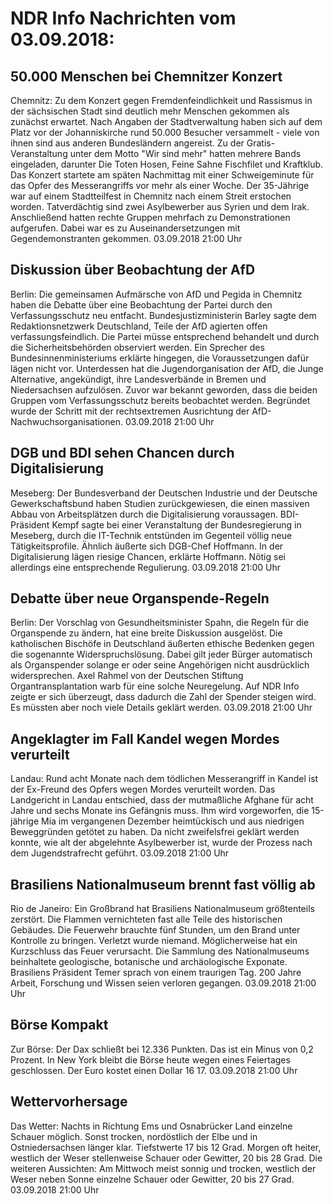# NDR Info Nachrichten vom 03.09.2018:


## 50.000 Menschen bei Chemnitzer Konzert
Chemnitz: Zu dem Konzert gegen Fremdenfeindlichkeit und Rassismus in der sächsischen Stadt sind deutlich mehr Menschen gekommen als zunächst erwartet. Nach Angaben der Stadtverwaltung haben sich auf dem Platz vor der Johanniskirche rund 50.000 Besucher versammelt - viele von ihnen sind aus anderen Bundesländern angereist. Zu der Gratis-Veranstaltung unter dem Motto "Wir sind mehr" hatten mehrere Bands eingeladen, darunter Die Toten Hosen, Feine Sahne Fischfilet und Kraftklub. Das Konzert startete am späten Nachmittag mit einer Schweigeminute für das Opfer des Messerangriffs vor mehr als einer Woche. Der 35-Jährige war auf einem Stadtteilfest in Chemnitz nach einem Streit erstochen worden. Tatverdächtig sind zwei Asylbewerber aus Syrien und dem Irak. Anschließend hatten rechte Gruppen mehrfach zu Demonstrationen aufgerufen. Dabei war es zu Auseinandersetzungen mit Gegendemonstranten gekommen. 03.09.2018 21:00 Uhr 

## Diskussion über Beobachtung der AfD
Berlin: Die gemeinsamen Aufmärsche von AfD und Pegida in Chemnitz haben die Debatte über eine Beobachtung der Partei durch den Verfassungsschutz neu entfacht. Bundesjustizministerin Barley sagte dem Redaktionsnetzwerk Deutschland, Teile der AfD agierten offen verfassungsfeindlich. Die Partei müsse entsprechend behandelt und durch die Sicherheitsbehörden observiert werden. Ein Sprecher des Bundesinnenministeriums erklärte hingegen, die Voraussetzungen dafür lägen nicht vor. Unterdessen hat die Jugendorganisation der AfD, die Junge Alternative, angekündigt, ihre Landesverbände in Bremen und Niedersachsen aufzulösen. Zuvor war bekannt geworden, dass die beiden Gruppen vom Verfassungsschutz bereits beobachtet werden. Begründet wurde der Schritt mit der rechtsextremen Ausrichtung der AfD-Nachwuchsorganisationen. 03.09.2018 21:00 Uhr 

## DGB und BDI sehen Chancen durch Digitalisierung
Meseberg: Der Bundesverband der Deutschen Industrie und der Deutsche Gewerkschaftsbund haben Studien zurückgewiesen, die einen massiven Abbau von Arbeitsplätzen durch die Digitalisierung voraussagen. BDI-Präsident Kempf sagte bei einer Veranstaltung der Bundesregierung in Meseberg, durch die IT-Technik entstünden im Gegenteil völlig neue Tätigkeitsprofile. Ähnlich äußerte sich DGB-Chef Hoffmann. In der Digitalisierung lägen riesige Chancen, erklärte Hoffmann. Nötig sei allerdings eine entsprechende Regulierung. 03.09.2018 21:00 Uhr 

## Debatte über neue Organspende-Regeln
Berlin: Der Vorschlag von Gesundheitsminister Spahn, die Regeln für die Organspende zu ändern, hat eine breite Diskussion ausgelöst. Die katholischen Bischöfe in Deutschland äußerten ethische Bedenken gegen die sogenannte Widerspruchslösung. Dabei gilt jeder Bürger automatisch als Organspender solange er oder seine Angehörigen nicht ausdrücklich widersprechen. Axel Rahmel von der Deutschen Stiftung Organtransplantation warb für eine solche Neuregelung. Auf NDR Info zeigte er sich überzeugt, dass dadurch die Zahl der Spender steigen wird. Es müssten aber noch viele Details geklärt werden. 03.09.2018 21:00 Uhr 

## Angeklagter im Fall Kandel wegen Mordes verurteilt
Landau:	Rund acht Monate nach dem tödlichen Messerangriff in Kandel ist der Ex-Freund des Opfers wegen Mordes verurteilt worden. Das Landgericht in Landau entschied, dass der mutmaßliche Afghane für acht Jahre und sechs Monate ins Gefängnis muss. Ihm wird vorgeworfen, die 15-jährige Mia im vergangenen Dezember heimtückisch und aus niedrigen Beweggründen getötet zu haben. Da nicht zweifelsfrei geklärt werden konnte, wie alt der abgelehnte Asylbewerber ist, wurde der Prozess nach dem Jugendstrafrecht geführt. 03.09.2018 21:00 Uhr 

## Brasiliens Nationalmuseum brennt fast völlig ab
Rio de Janeiro: Ein Großbrand hat Brasiliens Nationalmuseum größtenteils zerstört. Die Flammen vernichteten fast alle Teile des historischen Gebäudes. Die Feuerwehr brauchte fünf Stunden, um den Brand unter Kontrolle zu bringen. Verletzt wurde niemand. Möglicherweise hat ein Kurzschluss das Feuer verursacht. Die Sammlung des Nationalmuseums beinhaltete geologische, botanische und archäologische Exponate. Brasiliens Präsident Temer sprach von einem traurigen Tag. 200 Jahre Arbeit, Forschung und Wissen seien verloren gegangen. 03.09.2018 21:00 Uhr 

## Börse Kompakt
Zur Börse: Der Dax schließt bei 12.336 Punkten. Das ist ein Minus von 0,2 Prozent. In New York bleibt die Börse heute wegen eines Feiertages geschlossen. Der Euro kostet einen Dollar 16 17. 03.09.2018 21:00 Uhr 

## Wettervorhersage
Das Wetter:
Nachts in Richtung Ems und Osnabrücker Land einzelne Schauer möglich. Sonst trocken, nordöstlich der Elbe und in Ostniedersachsen länger klar. Tiefstwerte 17 bis 12 Grad. Morgen oft heiter, westlich der Weser stellenweise Schauer oder Gewitter, 20 bis 28 Grad. Die weiteren Aussichten: Am Mittwoch meist sonnig und trocken, westlich der Weser neben Sonne einzelne Schauer oder Gewitter, 20 bis 27 Grad. 03.09.2018 21:00 Uhr 
